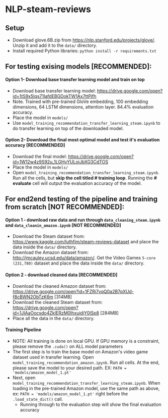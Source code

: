 # NLP-steam-reviews

## Setup

* Download glove.6B.zip from https://nlp.stanford.edu/projects/glove/. Unzip it and add it to the `data/` directory.
* Install required Python libraries: `python install -r requirements.txt`

## For testing exising models [RECOMMENDED]:
#### Option 1- Download base transfer learning model and train on top
* Download base transfer learning model: https://drive.google.com/open?id=1tS9x5Iqs71IafdEBGDokTW1Ax7ttPjfh
 * Note. Trained with pre-trained GloVe embedding, 100 embedding dimensions, 64 LSTM dimensions, attention layer. 84.4% evaluation accuracy.
* Place the model in `models/`
* Use `model_training_recommendation_transfer_learning_steam.ipynb` to do transfer learning on top of the downloaded model.
#### Option 2- Download the final most optimal model and test it's evaluation accuracy [RECOMMENDED]
* Download the final model: https://drive.google.com/open?id=1W12w4z9S92u_1LGHvYULoiJbXG3CdTOS
* Place the model in `models/`
* Open `model_training_recommendation_transfer_learning_steam.ipynb`. Run all the cells, but **skip the cell titled # training loop**. Running the **# evaluate** cell will output the evaluation accuracy of the model.

## For end2end testing of the pipeline and training from scratch [NOT RECOMMENDED]:
#### Option 1 - download raw data and run through `data_cleaning_steam.ipynb` and `data_cleanin_amazon.ipynb` [NOT RECOMMENDED]
* Download the Steam dataset from: https://www.kaggle.com/luthfim/steam-reviews-dataset and place the data inside the `data/` directory.
* Download the Amazon dataset from: http://jmcauley.ucsd.edu/data/amazon/. Get the Video Games `5-core (231,780)` dataset and place the data inside the `data/` directory.
#### Option 2 - download cleaned data [RECOMMENDED]
* Download the cleaned Amazon dataset from: https://drive.google.com/open?id=1FZRi7vqQ0a2B7qXUd-f8cBWN2ObTzK6m [314MB]
* Download the cleaned Steam dataset from: https://drive.google.com/open?id=1JIAaOocsdo4ZkIERzM0lhxuidjY0lSp8 [284MB]
* Place all the data in the `data/` directory.
#### Training Pipeline
* NOTE: All training is done on local GPU. If GPU memory is a constraint, please remove the `.cuda()` on ALL model parameters
* The first step is to train the base model on Amazon's video game dataset used in transfer learning. Open `model_training_recommendation_amazon.ipynb`. Run all cells. At the end, please save the model to your desired path. EX: `PATH = 'models/amazon_model_1.pt'`
* Next, open `model_training_recommendation_transfer_learning_steam.ipynb`. When loading in the pre-trained Amazon model, use the same path as above, ex: `PATH = 'models/amazon_model_1.pt'` right before the `.load_state_dict()` call.
  * Running through to the evaluation step will show the final evaluation accuracy
